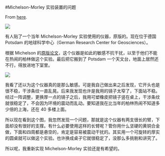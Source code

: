 #Michelson-Morley 实验装置的问题

From [here](https://yinwang1.substack.com/p/michelson-morley).

![](https://substackcdn.com/image/fetch/w_1456,c_limit,f_auto,q_auto:good,fl_progressive:steep/https%3A%2F%2Fbucketeer-e05bbc84-baa3-437e-9518-adb32be77984.s3.amazonaws.com%2Fpublic%2Fimages%2F58b09a3b-dd74-4969-b133-59fc0145251f_1440x1080.png)

有人贴了一个当年 Michelson-Morley 实验使用的仪器，原版的。现在位于德国 Potsdam 的地球科学中心（German Research Center for Geosciences）。

<span>根据 Michelson 的</span>[原版论文](https://zenodo.org/record/1450060/files/article.pdf)<span>，这个仪器是如此的敏感不抗干扰，以至于他们不能在热闹的柏林做这个实验。最后把它搬到了 Potsdam 一个天文台，地面上居然还不行，得放进地下室里。</span>

![](https://substackcdn.com/image/fetch/w_1456,c_limit,f_auto,q_auto:good,fl_progressive:steep/https%3A%2F%2Fbucketeer-e05bbc84-baa3-437e-9518-adb32be77984.s3.amazonaws.com%2Fpublic%2Fimages%2F8d003ce2-c8c8-434b-9df3-092ad1c7a532_1009x1185.jpeg)

我看了还以为这个仪器真的是那么敏感。可是我自己做出来之后发现，它开头也是很不稳，干涉条纹一直乱晃。后来我发现也许是我用的镜子太窄了，下面站不稳。经过一阵调整，更换厚一点的镜子之后，我用可塑橡皮把镜子竖在桌上，干涉条纹就很稳定了，不会因为环境的震动而乱动。要知道我在比当年的柏林热闹不知道多少倍的上海，还在 40 多楼上面。

所以现在看到这个图，我忽然发现一个问题，那就是这个仪器有两支很长的臂，下面却没有很好的支撑。有什么必要使用这样的长臂呢？管你用什么坚硬的黄铜合金做，下面和四周都是悬空的，肯定是容易被震动干扰的。其实用一个可旋转的厚实的圆桌就可以做这个实验。也许换成桌子它就很稳定了，没那么多挑剔和讲究了。

所以呢，我重新实现 Michelson-Morley 实验还是有希望的。
